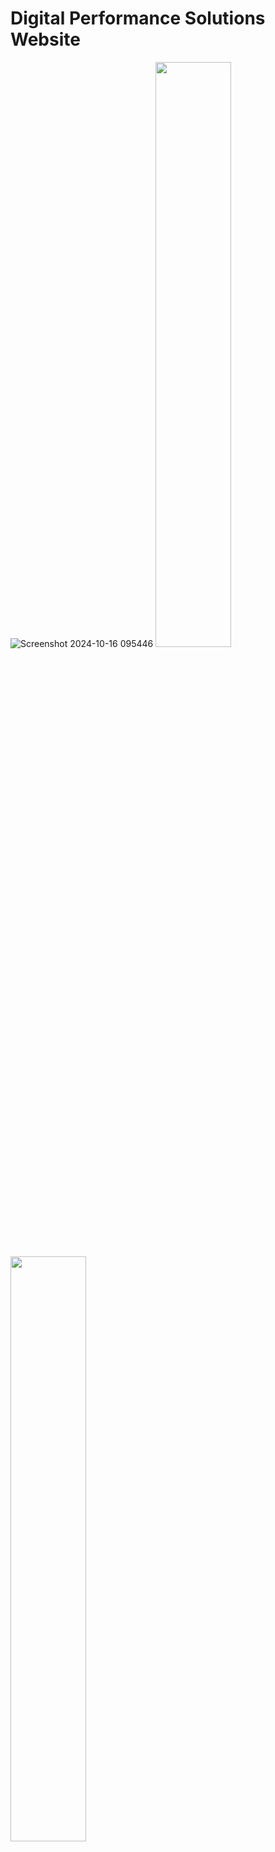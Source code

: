 # Digital Performance Solutions Website


![Screenshot 2024-10-16 095446](https://github.com/user-attachments/assets/5ae329ac-54f0-471e-a623-9f3259880419)
<img src="https://github.com/user-attachments/assets/cfb094c3-281e-4f79-9f9e-cdbb7df10211" width="49%"> <img src="https://github.com/user-attachments/assets/b7ef3a9e-b4a9-495f-a9c4-96d733b80ff2" width="49%">
## Overview
This repository contains the code for a marketing agency website focused on providing digital performance solutions. The website is built with HTML, CSS, and JavaScript, using GSAP for animations.

## Features
- **Responsive Design:** Optimized for various screen sizes.
- **Smooth Animations:** Implemented using GSAP and ScrollTrigger for dynamic visual effects.
- **Multi-section Layout:** Contains multiple sections, such as the services page, about us, and careers page.

## Sections
1. **Header (Navigation):**
   - Contains links to sections like Services, Work, About, Culture, Careers, and a "Contact Us" button with an animated arrow.
   
2. **Page 1 (Hero Section):**
   - Displays a heading "Digital Performance Solution" with three images that animate into view as the page loads.
   
3. **Page 2 (About Us):**
   - Information about the agency’s services and collaborative approach, with an image and animation to engage visitors as they scroll.
   
4. **Page 3 (Our Services):**
   - A text and image section highlighting the agency’s services and their expertise in digital marketing solutions.

## Technologies Used
- **HTML/CSS**: For structure and styling.
- **GSAP (GreenSock Animation Platform)**: Handles the animations for images and text elements.
- **ScrollTrigger (GSAP plugin)**: Animates elements as they scroll into view.

## Installation

1. Clone the repository:
   ```bash
   git clone <repo-url>
   ```
2. Navigate to the project folder:
   ```bash
   cd project-folder
   ```
3. Open the `index.html` file in your preferred browser.

## Usage

1. **Navigating the Site:**
   - Use the header to navigate between sections.
   - The images on the landing page are animated to slide in, giving the user a smooth, interactive experience.
   
2. **Scroll-triggered Animations:**
   - As you scroll through the pages, images and text fade in or slide from different directions.

## Animation Details (GSAP)

1. **Image Animations:**
   - The three images on the homepage (`img1`, `img2`, `img3`) fade and slide into view with slight delays to create a cascading effect.
   
2. **Scroll-based Animations:**
   - On the second page, images slide horizontally or vertically when the user scrolls.
   - The navigation bar fades out as the user scrolls past the first section.

## File Structure
```plaintext
├── index.html        # Main HTML file
├── style.css         # Styles for the website
├── script.js         # JavaScript with GSAP animations
└── assets/           # Folder containing images, icons, etc.
```

## Dependencies
- **GSAP**: [GSAP CDN](https://cdnjs.cloudflare.com/ajax/libs/gsap/3.12.5/gsap.min.js)
- **ScrollTrigger**: [ScrollTrigger CDN](https://cdnjs.cloudflare.com/ajax/libs/gsap/3.12.5/ScrollTrigger.min.js)
- **RemixIcon**: [RemixIcon CDN](https://cdn.jsdelivr.net/npm/remixicon@4.3.0/fonts/remixicon.css)

## Future Enhancements
- Add a contact form for inquiries.
- Expand the “Our Services” section with more detailed information.
- Improve accessibility by adding aria-labels and improving keyboard navigation.

## License
This project is licensed under the MIT License.
